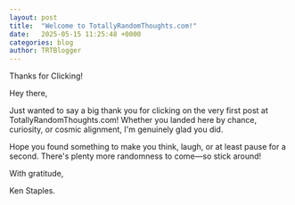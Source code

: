 ```yaml
---
layout: post
title:  "Welcome to TotallyRandomThoughts.com!"
date:   2025-05-15 11:25:48 +0000
categories: blog
author: TRTBlogger
---
```

Thanks for Clicking!<!--more-->

Hey there,

Just wanted to say a big thank you for clicking on the very first post at TotallyRandomThoughts.com! Whether you landed here by chance, curiosity, or cosmic alignment, I'm genuinely glad you did.

Hope you found something to make you think, laugh, or at least pause for a second. There's plenty more randomness to come—so stick around!

With gratitude,

Ken Staples. 
